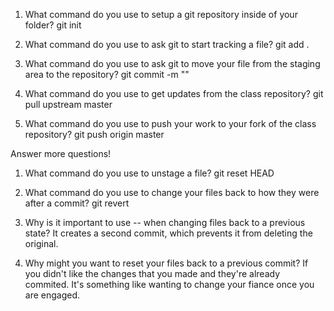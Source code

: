1. What command do you use to setup a git repository inside of your folder? git init

2. What command do you use to ask git to start tracking a file?
git add . 

3. What command do you use to ask git to move your file from the staging area to the repository?
git commit -m ""

4. What command do you use to get updates from the class repository?
git pull upstream master

5. What command do you use to push your work to your fork of the class repository?
git push origin master


Answer more questions!

1. What command do you use to unstage a file? 
git reset HEAD <file>

2. What command do you use to change your files back to how they were after a commit?
git revert

3. Why is it important to use -- when changing files back to a previous state?
It creates a second commit, which prevents it from deleting the original. 

4. Why might you want to reset your files back to a previous commit?
If you didn't like the changes that you made and they're already commited. It's something like wanting to change your fiance once you are engaged. 